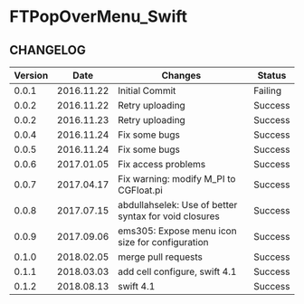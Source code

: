 # FTPopOverMenu_Swift

## CHANGELOG

| Version | Date | Changes | Status  |
| --- | --- | --- | --- |
| 0.0.1 | 2016.11.22 | Initial Commit | Failing |
| 0.0.2 | 2016.11.22 | Retry uploading | Success |
| 0.0.2 | 2016.11.23 | Retry uploading | Success |
| 0.0.4 | 2016.11.24 | Fix some bugs | Success |
| 0.0.5 | 2016.11.24 | Fix some bugs | Success |
| 0.0.6 | 2017.01.05 | Fix access problems | Success |
| 0.0.7 | 2017.04.17 | Fix warning: modify M_PI to CGFloat.pi | Success |
| 0.0.8 | 2017.07.15 | abdullahselek: Use of better syntax for void closures | Success |
| 0.0.9 | 2017.09.06 | ems305: Expose menu icon size for configuration | Success |
| 0.1.0 | 2018.02.05 | merge pull requests | Success |
| 0.1.1 | 2018.03.03 | add cell configure, swift 4.1 | Success |
| 0.1.2 | 2018.08.13 | swift 4.1 | Success |


